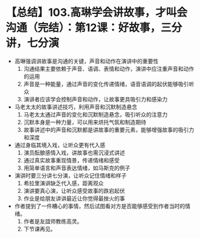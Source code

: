 # 【总结】103.高琳学会讲故事，才叫会沟通（完结）：第12课：好故事，三分讲，七分演

-   高琳强调讲故事是沟通的关键，声音和动作在演讲中的重要性
    1.  沟通结果主要依赖于声音、语调、表情和动作，演讲中应注重声音和动作的运用
    2.  声音是一种能量，通过声音的变化传递情绪，语音语调的起伏能够吸引听众
    3.  演讲者应该学会控制声音和动作，让故事更具吸引力和感染力
-   马老太太的故事讲述技巧，利用声音和沉默制造悬念
    1.  马老太太通过声音的变化和沉默制造悬念，吸引听众的注意力
    2.  沉默本身是一种力量，可以用来烘托气氛和制造期待
    3.  故事讲述中的声音和沉默都是讲故事的重要元素，能够增强故事的吸引力和深度
-   通过身临其境入戏，让听众更有代入感
    1.  演员酝酿感情入戏，讲故事也需沉浸式讲述
    2.  通过真实故事重现情景，传递情绪和感受
    3.  用简单语言和声音表达情绪，如马斯克的例子
-   演讲时要三分讲七分演，让听众记住情绪和样子
    1.  希拉里演讲缺乏代入感，距离观众
    2.  演讲要真心演，让听众感受故事的跌宕起伏
    3.  作业是给朋友讲讲最近让你觉得最挫火的事
-   作者提到了一件糟心的事情，然后试图看对方是否能够感受到作者当时的情绪。
    1.  作者是友誼师教练高灵。
    2.  下节课再见。